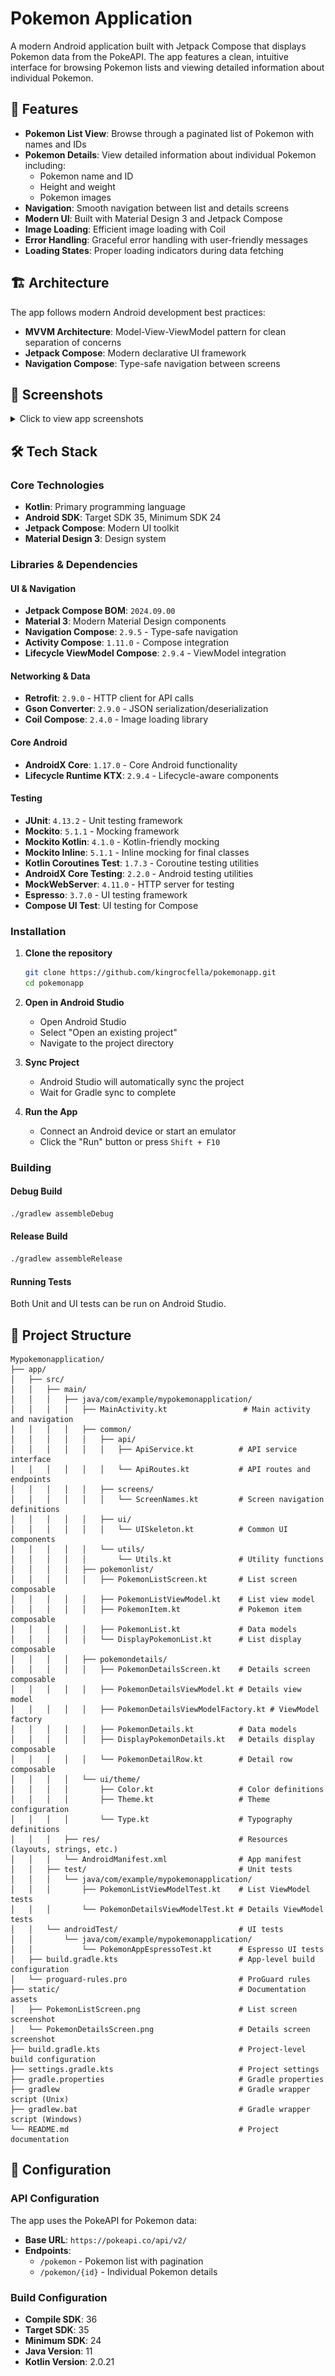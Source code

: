 # Pokemon Application

A modern Android application built with Jetpack Compose that displays Pokemon data from the PokeAPI. The app features a clean, intuitive interface for browsing Pokemon lists and viewing detailed information about individual Pokemon.

## 🚀 Features

- **Pokemon List View**: Browse through a paginated list of Pokemon with names and IDs
- **Pokemon Details**: View detailed information about individual Pokemon including:
  - Pokemon name and ID
  - Height and weight
  - Pokemon images
- **Navigation**: Smooth navigation between list and details screens
- **Modern UI**: Built with Material Design 3 and Jetpack Compose
- **Image Loading**: Efficient image loading with Coil
- **Error Handling**: Graceful error handling with user-friendly messages
- **Loading States**: Proper loading indicators during data fetching

## 🏗️ Architecture

The app follows modern Android development best practices:

- **MVVM Architecture**: Model-View-ViewModel pattern for clean separation of concerns
- **Jetpack Compose**: Modern declarative UI framework
- **Navigation Compose**: Type-safe navigation between screens

## 📱 Screenshots

<details>
<summary>Click to view app screenshots</summary>

![Pokemon List Screen](static/PokemonListScreen.png)
*Pokemon List Screen - Browse through Pokemon with names and IDs*

![Pokemon Details Screen](static/PokemonDetailsScreen.png)
*Pokemon Details Screen - View detailed Pokemon information*

The app consists of two main screens:

1. **Pokemon List Screen**: Displays a grid of Pokemon cards with names and IDs
2. **Pokemon Details Screen**: Shows comprehensive Pokemon information in a beautiful card layout

</details>

## 🛠️ Tech Stack

### Core Technologies
- **Kotlin**: Primary programming language
- **Android SDK**: Target SDK 35, Minimum SDK 24
- **Jetpack Compose**: Modern UI toolkit
- **Material Design 3**: Design system

### Libraries & Dependencies

#### UI & Navigation
- **Jetpack Compose BOM**: `2024.09.00`
- **Material 3**: Modern Material Design components
- **Navigation Compose**: `2.9.5` - Type-safe navigation
- **Activity Compose**: `1.11.0` - Compose integration
- **Lifecycle ViewModel Compose**: `2.9.4` - ViewModel integration

#### Networking & Data
- **Retrofit**: `2.9.0` - HTTP client for API calls
- **Gson Converter**: `2.9.0` - JSON serialization/deserialization
- **Coil Compose**: `2.4.0` - Image loading library

#### Core Android
- **AndroidX Core**: `1.17.0` - Core Android functionality
- **Lifecycle Runtime KTX**: `2.9.4` - Lifecycle-aware components

#### Testing
- **JUnit**: `4.13.2` - Unit testing framework
- **Mockito**: `5.1.1` - Mocking framework
- **Mockito Kotlin**: `4.1.0` - Kotlin-friendly mocking
- **Mockito Inline**: `5.1.1` - Inline mocking for final classes
- **Kotlin Coroutines Test**: `1.7.3` - Coroutine testing utilities
- **AndroidX Core Testing**: `2.2.0` - Android testing utilities
- **MockWebServer**: `4.11.0` - HTTP server for testing
- **Espresso**: `3.7.0` - UI testing framework
- **Compose UI Test**: UI testing for Compose


### Installation

1. **Clone the repository**
   ```bash
   git clone https://github.com/kingrocfella/pokemonapp.git
   cd pokemonapp
   ```

2. **Open in Android Studio**
   - Open Android Studio
   - Select "Open an existing project"
   - Navigate to the project directory

3. **Sync Project**
   - Android Studio will automatically sync the project
   - Wait for Gradle sync to complete

4. **Run the App**
   - Connect an Android device or start an emulator
   - Click the "Run" button or press `Shift + F10`

### Building

#### Debug Build
```bash
./gradlew assembleDebug
```

#### Release Build
```bash
./gradlew assembleRelease
```

#### Running Tests
Both Unit and UI tests can be run on Android Studio.

## 📁 Project Structure

```
Mypokemonapplication/
├── app/
│   ├── src/
│   │   ├── main/
│   │   │   ├── java/com/example/mypokemonapplication/
│   │   │   │   ├── MainActivity.kt                 # Main activity and navigation
│   │   │   │   ├── common/
│   │   │   │   │   ├── api/
│   │   │   │   │   │   ├── ApiService.kt          # API service interface
│   │   │   │   │   │   └── ApiRoutes.kt           # API routes and endpoints
│   │   │   │   │   ├── screens/
│   │   │   │   │   │   └── ScreenNames.kt         # Screen navigation definitions
│   │   │   │   │   ├── ui/
│   │   │   │   │   │   └── UISkeleton.kt          # Common UI components
│   │   │   │   │   └── utils/
│   │   │   │   │       └── Utils.kt               # Utility functions
│   │   │   │   ├── pokemonlist/
│   │   │   │   │   ├── PokemonListScreen.kt       # List screen composable
│   │   │   │   │   ├── PokemonListViewModel.kt    # List view model
│   │   │   │   │   ├── PokemonItem.kt             # Pokemon item composable
│   │   │   │   │   ├── PokemonList.kt             # Data models
│   │   │   │   │   └── DisplayPokemonList.kt      # List display composable
│   │   │   │   ├── pokemondetails/
│   │   │   │   │   ├── PokemonDetailsScreen.kt    # Details screen composable
│   │   │   │   │   ├── PokemonDetailsViewModel.kt # Details view model
│   │   │   │   │   ├── PokemonDetailsViewModelFactory.kt # ViewModel factory
│   │   │   │   │   ├── PokemonDetails.kt          # Data models
│   │   │   │   │   ├── DisplayPokemonDetails.kt   # Details display composable
│   │   │   │   │   └── PokemonDetailRow.kt        # Detail row composable
│   │   │   │   └── ui/theme/
│   │   │   │       ├── Color.kt                   # Color definitions
│   │   │   │       ├── Theme.kt                   # Theme configuration
│   │   │   │       └── Type.kt                    # Typography definitions
│   │   │   ├── res/                               # Resources (layouts, strings, etc.)
│   │   │   └── AndroidManifest.xml                # App manifest
│   │   ├── test/                                  # Unit tests
│   │   │   └── java/com/example/mypokemonapplication/
│   │   │       ├── PokemonListViewModelTest.kt    # List ViewModel tests
│   │   │       └── PokemonDetailsViewModelTest.kt # Details ViewModel tests
│   │   └── androidTest/                           # UI tests
│   │       └── java/com/example/mypokemonapplication/
│   │           └── PokemonAppEspressoTest.kt      # Espresso UI tests
│   ├── build.gradle.kts                           # App-level build configuration
│   └── proguard-rules.pro                         # ProGuard rules
├── static/                                        # Documentation assets
│   ├── PokemonListScreen.png                      # List screen screenshot
│   └── PokemonDetailsScreen.png                   # Details screen screenshot
├── build.gradle.kts                               # Project-level build configuration
├── settings.gradle.kts                            # Project settings
├── gradle.properties                              # Gradle properties
├── gradlew                                        # Gradle wrapper script (Unix)
├── gradlew.bat                                    # Gradle wrapper script (Windows)
└── README.md                                      # Project documentation
```

## 🔧 Configuration

### API Configuration
The app uses the PokeAPI for Pokemon data:
- **Base URL**: `https://pokeapi.co/api/v2/`
- **Endpoints**: 
  - `/pokemon` - Pokemon list with pagination
  - `/pokemon/{id}` - Individual Pokemon details

### Build Configuration
- **Compile SDK**: 36
- **Target SDK**: 35
- **Minimum SDK**: 24
- **Java Version**: 11
- **Kotlin Version**: 2.0.21


